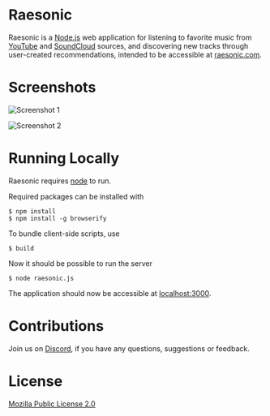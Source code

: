 # Raesonic
Raesonic is a [Node.js](http://nodejs.org) web application for listening to favorite music from [YouTube](https://youtube.com) and [SoundCloud](https://soundcloud.com) sources, and discovering new tracks through user-created recommendations, intended to be accessible at [raesonic.com](https://raesonic.com).

# Screenshots
![Screenshot 1](http://fkids.net/files/projects/raesonic/screenshots/20160531-03.png)

![Screenshot 2](http://fkids.net/files/projects/raesonic/screenshots/20160531-02.png)

# Running Locally
Raesonic requires [node](http://nodejs.org) to run.

Required packages can be installed with

	$ npm install
	$ npm install -g browserify

To bundle client-side scripts, use

	$ build
	
Now it should be possible to run the server

	$ node raesonic.js
	
The application should now be accessible at [localhost:3000](http://localhost:3000).

# Contributions
Join us on [Discord](http://discord.me/Raesonic), if you have any questions, suggestions or feedback.

# License
[Mozilla Public License 2.0](http://opensource.org/licenses/MPL-2.0)
